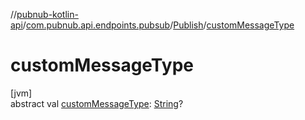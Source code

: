 //[pubnub-kotlin-api](../../../index.md)/[com.pubnub.api.endpoints.pubsub](../index.md)/[Publish](index.md)/[customMessageType](custom-message-type.md)

# customMessageType

[jvm]\
abstract val [customMessageType](custom-message-type.md): [String](https://kotlinlang.org/api/core/kotlin-stdlib/kotlin/-string/index.html)?
